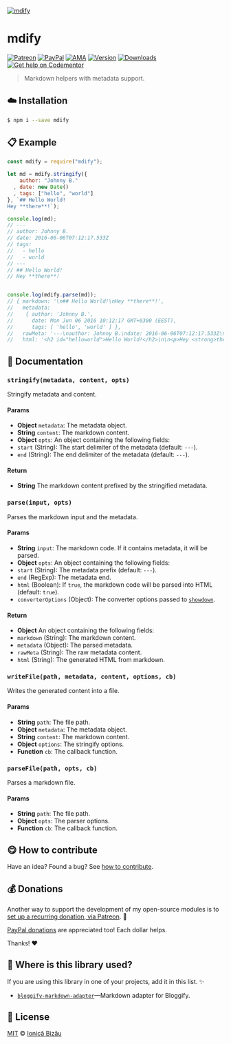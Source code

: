 
[![mdify](http://i.imgur.com/koH6iq4.png)](#)

# mdify

 [![Patreon](https://img.shields.io/badge/Support%20me%20on-Patreon-%23e6461a.svg)][paypal-donations] [![PayPal](https://img.shields.io/badge/%24-paypal-f39c12.svg)][paypal-donations] [![AMA](https://img.shields.io/badge/ask%20me-anything-1abc9c.svg)](https://github.com/IonicaBizau/ama) [![Version](https://img.shields.io/npm/v/mdify.svg)](https://www.npmjs.com/package/mdify) [![Downloads](https://img.shields.io/npm/dt/mdify.svg)](https://www.npmjs.com/package/mdify) [![Get help on Codementor](https://cdn.codementor.io/badges/get_help_github.svg)](https://www.codementor.io/johnnyb?utm_source=github&utm_medium=button&utm_term=johnnyb&utm_campaign=github)

> Markdown helpers with metadata support.

## :cloud: Installation

```sh
$ npm i --save mdify
```


## :clipboard: Example



```js
const mdify = require("mdify");

let md = mdify.stringify({
    author: "Johnny B."
  , date: new Date()
  , tags: ["hello", "world"]
}, `## Hello World!
Hey **there**!`);

console.log(md);
// ---
// author: Johnny B.
// date: 2016-06-06T07:12:17.533Z
// tags:
//   - hello
//   - world
// ---
// ## Hello World!
// Hey **there**!


console.log(mdify.parse(md));
// { markdown: '\n## Hello World!\nHey **there**!',
//   metadata:
//    { author: 'Johnny B.',
//      date: Mon Jun 06 2016 10:12:17 GMT+0300 (EEST),
//      tags: [ 'hello', 'world' ] },
//   rawMeta: '---\nauthor: Johnny B.\ndate: 2016-06-06T07:12:17.533Z\ntags:\n  - hello\n  - world',
//   html: '<h2 id="helloworld">Hello World!</h2>\n\n<p>Hey <strong>there</strong>!</p>' }
```

## :memo: Documentation


### `stringify(metadata, content, opts)`
Stringify metadata and content.

#### Params
- **Object** `metadata`: The metadata object.
- **String** `content`: The markdown content.
- **Object** `opts`: An object containing the following fields:
 - `start` (String): The start delimiter of the metadata (default: `---`).
 - `end` (String): The end delimiter of the metadata (default: `---`).

#### Return
- **String** The markdown content prefixed by the stringified metadata.

### `parse(input, opts)`
Parses the markdown input and the metadata.

#### Params
- **String** `input`: The markdown code. If it contains metadata, it will be parsed.
- **Object** `opts`: An object containing the following fields:
 - `start` (String): The metadata prefix (default: `---`).
 - `end` (RegExp): The metadata end.
 - `html` (Boolean): If `true`, the markdown code will be parsed into HTML (default: `true`).
 - `converterOptions` (Object): The converter options passed to [`showdown`](https://github.com/showdownjs/showdown).

#### Return
- **Object** An object containing the following fields:
 - `markdown` (String): The markdown content.
 - `metadata` (Object): The parsed metadata.
 - `rawMeta` (String): The raw metadata content.
 - `html` (String): The generated HTML from markdown.

### `writeFile(path, metadata, content, options, cb)`
Writes the generated content into a file.

#### Params
- **String** `path`: The file path.
- **Object** `metadata`: The metadata object.
- **String** `content`: The markdown content.
- **Object** `options`: The stringify options.
- **Function** `cb`: The callback function.

### `parseFile(path, opts, cb)`
Parses a markdown file.

#### Params
- **String** `path`: The file path.
- **Object** `opts`: The parser options.
- **Function** `cb`: The callback function.



## :yum: How to contribute
Have an idea? Found a bug? See [how to contribute][contributing].

## :moneybag: Donations

Another way to support the development of my open-source modules is
to [set up a recurring donation, via Patreon][patreon]. :rocket:

[PayPal donations][paypal-donations] are appreciated too! Each dollar helps.

Thanks! :heart:

## :dizzy: Where is this library used?
If you are using this library in one of your projects, add it in this list. :sparkles:


 - [`bloggify-markdown-adapter`](https://github.com/IonicaBizau/bloggify-markdown-adapter#readme)—Markdown adapter for Bloggify.

## :scroll: License

[MIT][license] © [Ionică Bizău][website]

[patreon]: https://www.patreon.com/ionicabizau
[paypal-donations]: https://www.paypal.com/cgi-bin/webscr?cmd=_s-xclick&hosted_button_id=RVXDDLKKLQRJW
[donate-now]: http://i.imgur.com/6cMbHOC.png

[license]: http://showalicense.com/?fullname=Ionic%C4%83%20Biz%C4%83u%20%3Cbizauionica%40gmail.com%3E%20(http%3A%2F%2Fionicabizau.net)&year=2016#license-mit
[website]: http://ionicabizau.net
[contributing]: /CONTRIBUTING.md
[docs]: /DOCUMENTATION.md
